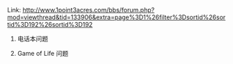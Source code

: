 Link: http://www.1point3acres.com/bbs/forum.php?mod=viewthread&tid=133906&extra=page%3D1%26filter%3Dsortid%26sortid%3D192%26sortid%3D192

1. 电话本问题

2. Game of Life 问题
